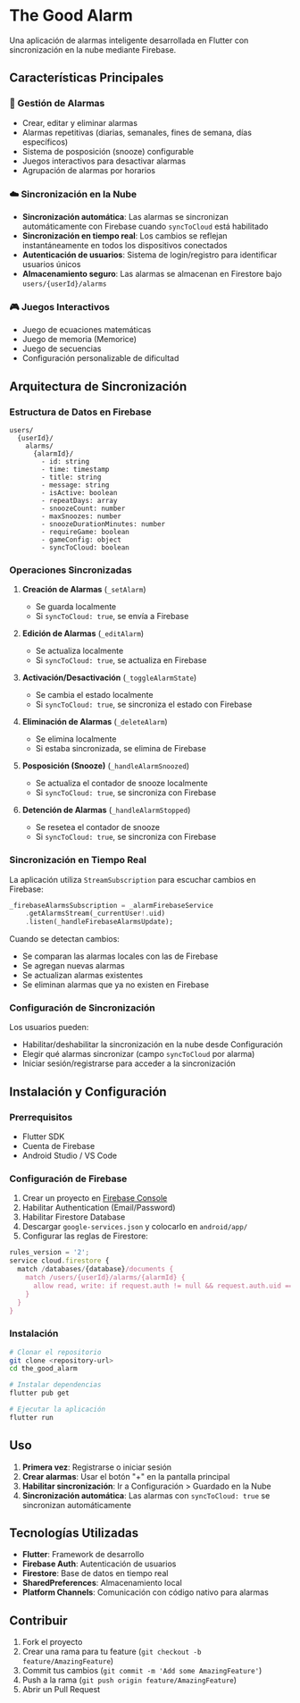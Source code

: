 # The Good Alarm

Una aplicación de alarmas inteligente desarrollada en Flutter con sincronización en la nube mediante Firebase.

## Características Principales

### 🔔 Gestión de Alarmas
- Crear, editar y eliminar alarmas
- Alarmas repetitivas (diarias, semanales, fines de semana, días específicos)
- Sistema de posposición (snooze) configurable
- Juegos interactivos para desactivar alarmas
- Agrupación de alarmas por horarios

### ☁️ Sincronización en la Nube
- **Sincronización automática**: Las alarmas se sincronizan automáticamente con Firebase cuando `syncToCloud` está habilitado
- **Sincronización en tiempo real**: Los cambios se reflejan instantáneamente en todos los dispositivos conectados
- **Autenticación de usuarios**: Sistema de login/registro para identificar usuarios únicos
- **Almacenamiento seguro**: Las alarmas se almacenan en Firestore bajo `users/{userId}/alarms`

### 🎮 Juegos Interactivos
- Juego de ecuaciones matemáticas
- Juego de memoria (Memorice)
- Juego de secuencias
- Configuración personalizable de dificultad

## Arquitectura de Sincronización

### Estructura de Datos en Firebase
```
users/
  {userId}/
    alarms/
      {alarmId}/
        - id: string
        - time: timestamp
        - title: string
        - message: string
        - isActive: boolean
        - repeatDays: array
        - snoozeCount: number
        - maxSnoozes: number
        - snoozeDurationMinutes: number
        - requireGame: boolean
        - gameConfig: object
        - syncToCloud: boolean
```

### Operaciones Sincronizadas

1. **Creación de Alarmas** (`_setAlarm`)
   - Se guarda localmente
   - Si `syncToCloud: true`, se envía a Firebase

2. **Edición de Alarmas** (`_editAlarm`)
   - Se actualiza localmente
   - Si `syncToCloud: true`, se actualiza en Firebase

3. **Activación/Desactivación** (`_toggleAlarmState`)
   - Se cambia el estado localmente
   - Si `syncToCloud: true`, se sincroniza el estado con Firebase

4. **Eliminación de Alarmas** (`_deleteAlarm`)
   - Se elimina localmente
   - Si estaba sincronizada, se elimina de Firebase

5. **Posposición (Snooze)** (`_handleAlarmSnoozed`)
   - Se actualiza el contador de snooze localmente
   - Si `syncToCloud: true`, se sincroniza con Firebase

6. **Detención de Alarmas** (`_handleAlarmStopped`)
   - Se resetea el contador de snooze
   - Si `syncToCloud: true`, se sincroniza con Firebase

### Sincronización en Tiempo Real

La aplicación utiliza `StreamSubscription` para escuchar cambios en Firebase:

```dart
_firebaseAlarmsSubscription = _alarmFirebaseService
    .getAlarmsStream(_currentUser!.uid)
    .listen(_handleFirebaseAlarmsUpdate);
```

Cuando se detectan cambios:
- Se comparan las alarmas locales con las de Firebase
- Se agregan nuevas alarmas
- Se actualizan alarmas existentes
- Se eliminan alarmas que ya no existen en Firebase

### Configuración de Sincronización

Los usuarios pueden:
- Habilitar/deshabilitar la sincronización en la nube desde Configuración
- Elegir qué alarmas sincronizar (campo `syncToCloud` por alarma)
- Iniciar sesión/registrarse para acceder a la sincronización

## Instalación y Configuración

### Prerrequisitos
- Flutter SDK
- Cuenta de Firebase
- Android Studio / VS Code

### Configuración de Firebase

1. Crear un proyecto en [Firebase Console](https://console.firebase.google.com/)
2. Habilitar Authentication (Email/Password)
3. Habilitar Firestore Database
4. Descargar `google-services.json` y colocarlo en `android/app/`
5. Configurar las reglas de Firestore:

```javascript
rules_version = '2';
service cloud.firestore {
  match /databases/{database}/documents {
    match /users/{userId}/alarms/{alarmId} {
      allow read, write: if request.auth != null && request.auth.uid == userId;
    }
  }
}
```

### Instalación

```bash
# Clonar el repositorio
git clone <repository-url>
cd the_good_alarm

# Instalar dependencias
flutter pub get

# Ejecutar la aplicación
flutter run
```

## Uso

1. **Primera vez**: Registrarse o iniciar sesión
2. **Crear alarmas**: Usar el botón "+" en la pantalla principal
3. **Habilitar sincronización**: Ir a Configuración > Guardado en la Nube
4. **Sincronización automática**: Las alarmas con `syncToCloud: true` se sincronizan automáticamente

## Tecnologías Utilizadas

- **Flutter**: Framework de desarrollo
- **Firebase Auth**: Autenticación de usuarios
- **Firestore**: Base de datos en tiempo real
- **SharedPreferences**: Almacenamiento local
- **Platform Channels**: Comunicación con código nativo para alarmas

## Contribuir

1. Fork el proyecto
2. Crear una rama para tu feature (`git checkout -b feature/AmazingFeature`)
3. Commit tus cambios (`git commit -m 'Add some AmazingFeature'`)
4. Push a la rama (`git push origin feature/AmazingFeature`)
5. Abrir un Pull Request
